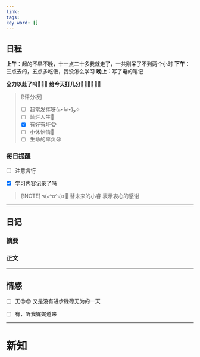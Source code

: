 ```yaml
---
link: 
tags: 
key word: []
---
```


## 日程
**上午**：起的不早不晚，十一点二十多我就走了，一共刚呆了不到两个小时
**下午**：三点去的，五点多吃饭，我没怎么学习
**晚上**：写了电的笔记

**全力以赴了吗🐒🐒🐒**
**给今天打几分🐻‍❄️🐻‍❄️🐻‍❄️**

> [!评分板]
> - [ ] 超常发挥呀(๑•̀ㅂ•́)و✧
> - [ ] 灿烂人生🌊
> - [x] 有好有坏🐵
> - [ ] 小休怡情🤠
> - [ ] 生命的辜负😩

### 每日提醒
- [ ] 注意言行

- [x] 学习内容记录了吗


> [!NOTE] ٩(๑^o^๑)۶🎉
>替未来的小睿
>表示衷心的感谢

---
## 日记
### 摘要




### 正文




---


## 情感
- [ ] 无😔😔
 又是没有进步碌碌无为的一天
- [ ] 有，听我娓娓道来


---

# 新知



